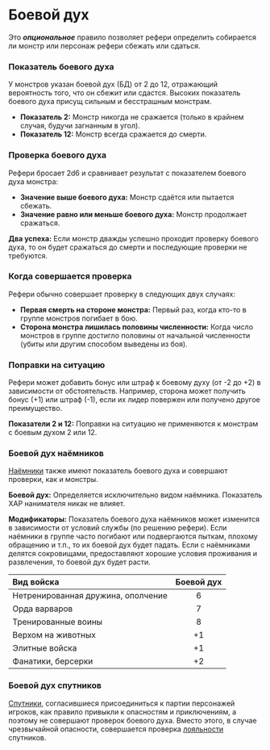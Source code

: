 # Боевой дух

Это ***опциональное*** правило позволяет рефери определить собирается ли монстр или персонаж рефери сбежать или сдаться.

### Показатель боевого духа

У монстров указан боевой дух (БД) от 2 до 12, отражающий вероятность того, что он сбежит или сдастся. Высоких показатель боевого духа присущ сильным и бесстрашным монстрам.

- **Показатель 2:** Монстр никогда не сражается (только в крайнем случая, будучи загнанным в угол).
- **Показатель 12:** Монстр всегда сражается до смерти.

### Проверка боевого духа

Рефери бросает 2d6 и сравнивает результат с показателем боевого духа монстра:

- **Значение выше боевого духа:** Монстр сдаётся или пытается сбежать.
- **Значение равно или меньше боевого духа:** Монстр продолжает сражаться.
  
**Два успеха:** Если монстр дважды успешно проходит проверку боевого духа, то он будет сражаться до смерти и последующие проверки не требуются.

### Когда совершается проверка

Рефери обычно совершает проверку в следующих двух случаях:

- **Первая смерть на стороне монстра:** Первый раз, когда кто-то в группе монстров погибает в бою.
- **Сторона монстра лишилась половины численности:** Когда число монстров в группе достигло половины от начальной численности (убиты или другим способом выведены из боя).

### Поправки на ситуацию

Рефери может добавить бонус или штраф к боевому духу (от -2 до +2) в зависимости от обстоятельств. Например, сторона может получить бонус (+1) или штраф (-1), если их лидер повержен или получено другое преимущество.

**Показатели 2 и 12:** Поправки на ситуацию не применяются к монстрам с боевым духом 2 или 12.

### Боевой дух наёмников

[Наёмники](/equipment-services/mercenaries.md) также имеют показатель боевого духа и совершают проверки, как и монстры.

**Боевой дух:** Определяется исключительно видом наёмника. Показатель ХАР нанимателя никак не влияет.

**Модификаторы:** Показатель боевого духа наёмников может изменится в зависимости от условий службы (по решению рефери). Если наёмники в группе часто погибают или подвергаются пыткам, плохому обращению и т.п., то их боевой дух будет падать. Если с наёмниками делятся сокровищами, предоставляют хорошие условия проживания и развлечения, то боевой дух будет расти.

| Вид войска                         | Боевой дух |
| :--------------------------------- | :--------: |
| Нетренированная дружина, ополчение |     6      |
| Орда варваров                      |     7      |
| Тренированные воины                |     8      |
| Верхом на животных                 |     +1     |
| Элитные войска                     |     +1     |
| Фанатики, берсерки                 |     +2     |


### Боевой дух спутников

[Спутники](/equipment-services/retainers.md), согласившиеся присоединиться к партии персонажей игроков, как правило привыкли к опасностям и приключениям, а поэтому не совершают проверок боевого духа. Вместо этого, в случае чрезвычайной опасности, совершается проверка [лояльности](/equipment-services/retainers.md#лояльность) спутников.

